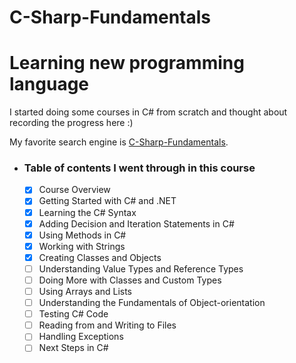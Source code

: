 # C-Sharp-Fundamentals


# Learning new programming language
I started doing some courses in C# from scratch and thought about recording the progress here :)

My favorite search engine is [C-Sharp-Fundamentals]([https://duckduckgo.com](https://app.pluralsight.com/library/courses/c-sharp-10-fundamentals/table-of-contents)).
<a href="(https://app.pluralsight.com/library/courses/c-sharp-10-fundamentals/table-of-contents)"></a> 


*	### Table of contents I went through in this course

    - [x] Course Overview
    - [x] Getting Started with C# and .NET
    - [x] Learning the C# Syntax
    - [x] Adding Decision and Iteration Statements in C#
    - [x] Using Methods in C#
    - [x] Working with Strings
    - [x] Creating Classes and Objects
    - [ ] Understanding Value Types and Reference Types
    - [ ] Doing More with Classes and Custom Types
    - [ ] Using Arrays and Lists
    - [ ] Understanding the Fundamentals of Object-orientation
    - [ ] Testing C# Code
    - [ ] Reading from and Writing to Files
    - [ ] Handling Exceptions
    - [ ] Next Steps in C#
<!-- 
# Why GoLang?
At the first I started with python. I did some little stuff with it but to be honest I didn't like it to continue, perhaps for the differences between Python and C# that made it hard to me to migrate. Python was a good language but I was adictted to C# :)
I knew a little bit about GoLang, just I knew it used by Google. Afew days beafor I created this repository i was in a situation to have a look on this language and check the possibelity to migrate to it so I read many article and checked its documentation and after 2 hours I wrote a Hello World with it and realy I found it lovely language to learn. It's like C and have a diffrent vission in developing. For many years I've just been swimming in C# and OOP, they were the world for me and I didnt like it.
GoLang is much more easier than Python to migrate from C# and it has some good featured that can help you either in the market and improving your software knowledge

> Learning new language, better understanding software development!

# Start learning!
I've just like to make it easy to myself, I've been in love with C# my whole life so it is my main solution for real life of programing. But I'm so passionate to develope some real-world applications with GoLang soon.

I start learning with 2 main resources to learn basic things and after that I will try advanced topics by new resources.

<a href="https://golang.org/doc">golang.org/doc</a>

<a href="https://www.geeksforgeeks.org/golang/">geeksforgeeks.org/golang</a> 


Here is the history of what I've learned:

*	### OverView
    - [x] Introduction
    - [x] Install Go on Windows
    - [x] Hello World
    - [x] Knowing packages
    - [x] API
    - [x] Routing
    - [x] Unit Test
 
*	### Fundamentals
    - [x] Identifiers 
    - [x] Keywords
    - [x] Data Types
    - [x] Variables
    - [x] Constants
    - [x] Operators
 
* ### Control Statements
  - [x] Decision Making
  - [x] Loops
  - [x] Switch 

* ### Functions & Methods
   - [x] Functions
   - [x] Variadic Functions
   - [ ] Anonymous Functions

* ### Structure
* ### Arrays
* ### Slices
* ### Strings
* ### Pointers
* ### Concurrency


-->
